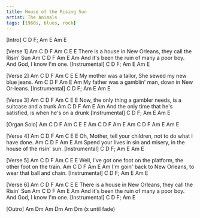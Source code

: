 ```yaml
---
title: House of the Rising Sun
artist: The Animals
tags: [1960s, blues, rock]
---
```


[Intro] C   D  F;  Am  E  Am  E

[Verse 1]
      Am   C        D          F      Am       C      E   E
There is a house in New Orleans, they call the Risin' Sun
         Am       C       D           F        Am     E        Am
And it's been the ruin of many a poor boy. And God, I know I'm one.
[Instrumental] C   D  F;  Am  E  Am  E

[Verse 2]
   Am     C     D      F    Am       C        E     E
My mother was a tailor, She sewed my new blue jeans.
   Am     C     D        F    Am      E      Am
My father was a gamblin' man, down in New Or-leans.
[Instrumental] C   D  F;  Am  E  Am  E

[Verse 3]
         Am   C       D       F           Am       C     E     E
Now, the only thing a gambler needs, is a suitcase and a trunk
        Am   C         D          F       Am        E    Am
And the only time that he's satisfied, is when he's on a drunk
[Instrumental] C   D  F;  Am  E  Am  E

[Organ Solo]
Am  C  D  F  Am  C  E  E
Am  C  D  F  Am  E
Am  C  D  F  Am  E  Am  E

[Verse 4]
    Am     C          D       F        Am      C      E     E
Oh, Mother, tell your children, not to do what I have done.
Am         C        D          F           Am           E      Am
Spend your lives in sin and misery, in the house of the risin' sun.
[Instrumental] C   D  F;  Am  E  Am  E

[Verse 5]
               Am       C      D        F    Am         C      E     E
Well, I've got one foot on the platform, the other foot on the train.
    Am    C       D           F   Am        E        Am
I'm goin' back to New Orleans, to wear that ball and chain.
[Instrumental] C   D  F;  Am  E  Am  E

[Verse 6]
      Am   C        D          F      Am       C      E   E
There is a house in New Orleans, they call the Risin' Sun
         Am       C       D           F        Am     E        Am
And it's been the ruin of many a poor boy. And God, I know I'm one.
[Instrumental] C   D  F;  Am  E

[Outro] Am  Dm  Am  Dm  Am  Dm   (x until fade)